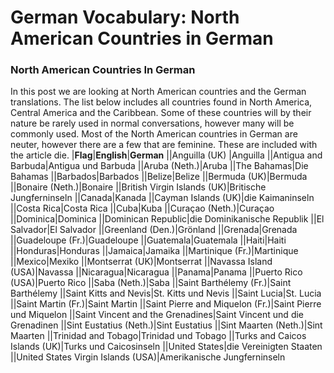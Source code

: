 # German Vocabulary: North American Countries in German

[](http://www.jabbalab.com/blog/wp-content/uploads/2011/01/Northamerica.jpg) 

### North American Countries In German

In this post we are looking at North American countries and the German translations. The list below includes all countries found in North America, Central America and the Caribbean. Some of these countries will by their nature be rarely used in normal conversations, however many will be commonly used. Most of the North American countries in German are neuter, however there are a few that are feminine. These are included with the article die.
|**Flag**|**English**|**German**
||Anguilla (UK)  |Anguilla
||Antigua and Barbuda|Antigua und Barbuda
||Aruba (Neth.)|Aruba
||The Bahamas|Die Bahamas
||Barbados|Barbados
||Belize|Belize
||Bermuda (UK)|Bermuda
||Bonaire (Neth.)|Bonaire
||British Virgin Islands (UK)|Britische Jungferninseln
||Canada|Kanada
||Cayman Islands (UK)|die Kaimaninseln
||Costa Rica|Costa Rica
||Cuba|Kuba
||Curaçao (Neth.)|Curaçao
||Dominica|Dominica
||Dominican Republic|die Dominikanische Republik
||El Salvador|El Salvador
||Greenland (Den.)|Grönland
||Grenada|Grenada
||Guadeloupe (Fr.)|Guadeloupe
||Guatemala|Guatemala
||Haiti|Haiti
||Honduras|Honduras
||Jamaica|Jamaika
||Martinique (Fr.)|Martinique
||Mexico|Mexiko
||Montserrat (UK)|Montserrat
||Navassa Island (USA)|Navassa
||Nicaragua|Nicaragua
||Panama|Panama
||Puerto Rico (USA)|Puerto Rico
||Saba (Neth.)|Saba
||Saint Barthélemy (Fr.)|Saint Barthélemy
||Saint Kitts and Nevis|St. Kitts und Nevis
||Saint Lucia|St. Lucia
||Saint Martin (Fr.)|Saint Martin
||Saint Pierre and Miquelon (Fr.)|Saint Pierre und Miquelon
||Saint Vincent and the Grenadines|Saint Vincent und die Grenadinen
||Sint Eustatius (Neth.)|Sint Eustatius
||Sint Maarten (Neth.)|Sint Maarten
||Trinidad and Tobago|Trinidad und Tobago
||Turks and Caicos Islands (UK)|Turks und Caicosinseln
||United States|die Vereinigten Staaten
||United States Virgin Islands (USA)|Amerikanische Jungferninseln
